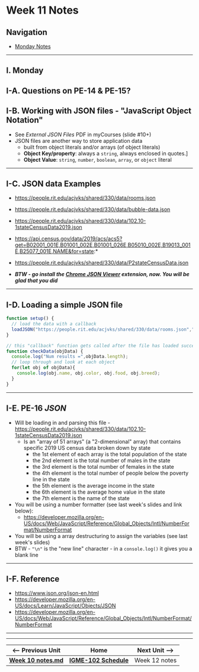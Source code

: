 # Week 11 Notes

## Navigation

- [Monday Notes](#monday)
<!--
- [Wednesday Notes](#wednesday)
- [Friday Notes](#friday)
-->

<hr>

<a id="monday" />

## I. Monday

## I-A. Questions on PE-14 & PE-15?

## I-B. Working with JSON files - "JavaScript Object Notation"
- See *External JSON Files* PDF in myCourses (slide #10+)
- JSON files are another way to store application data
  - built from object literals and/or arrays (of object literals)
  - **Object Key/property**: always a `string`, always enclosed in quotes.]
  - **Object Value**: `string`, `number`, `boolean`, `array`, or `object` literal

<hr>

## I-C. JSON data Examples
- https://people.rit.edu/acjvks/shared/330/data/rooms.json
- https://people.rit.edu/acjvks/shared/330/data/bubble-data.json
- https://people.rit.edu/acjvks/shared/330/data/102.10-1stateCensusData2019.json
- https://api.census.gov/data/2019/acs/acs5?get=B02001_001E,B01001_002E,B01001_026E,B05010_002E,B19013_001E,B25077_001E,NAME&for=state:*
- https://people.rit.edu/acjvks/shared/330/data/P2stateCensusData.json


- ***BTW - go install the [Chrome JSON Viewer](https://chrome.google.com/webstore/detail/json-viewer/gbmdgpbipfallnflgajpaliibnhdgobh?hl=en-US) extension, now. You will be glad that you did***

<hr>

## I-D. Loading a simple JSON file

```js
function setup() {  
  // load the data with a callback
  loadJSON("https://people.rit.edu/acjvks/shared/330/data/rooms.json","json",checkData);
}

// this "callback" function gets called after the file has loaded successfully
function checkData(objData) {
  console.log("Num results =",objData.length);
  // loop through and look at each object
  for(let obj of objData){
    console.log(obj.name, obj.color, obj.food, obj.breed);
  }
}
```


<hr>

## I-E. PE-16 *JSON*

- Will be loading in and parsing this file - https://people.rit.edu/acjvks/shared/330/data/102.10-1stateCensusData2019.json
  - Is an "array of 51 arrays" (a "2-dimensional" array) that contains specific 2019 US census data broken down by state
    - the 1st element of each array is the total population of the state
    - the 2nd element is the total number of males in the state
    - the 3rd element is the total number of females in the state
    - the 4th element is the total number of people below the poverty line in the state
    - the 5th element is the average income in the state
    - the 6th element is the average home value in the state
    - the 7th element is the name of the state
 - You will be using a number formatter (see last week's slides and link below):
   - https://developer.mozilla.org/en-US/docs/Web/JavaScript/Reference/Global_Objects/Intl/NumberFormat/NumberFormat
 - You will be using a array destructuring to assign the variables (see last week's slides)
 - BTW - `"\n"` is the "new line" character - in a `console.log()` it gives you a blank line




<hr>

## I-F. Reference
- https://www.json.org/json-en.html
- https://developer.mozilla.org/en-US/docs/Learn/JavaScript/Objects/JSON
- https://developer.mozilla.org/en-US/docs/Web/JavaScript/Reference/Global_Objects/Intl/NumberFormat/NumberFormat

<!--
<hr>

<a id="wednesday" />

## II. Wednesday


<hr>

<a id="friday" />

## III. Friday

-->

<hr><hr>

| <-- Previous Unit | Home | Next Unit -->
| --- | --- | --- 
| [**Week 10 notes.md**](10.md)     |  [**IGME-102 Schedule**](../schedule.md) | Week 12 notes
